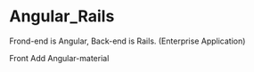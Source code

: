 # Angular_Rails
Frond-end is Angular, Back-end is Rails. (Enterprise Application)

Front Add Angular-material 
